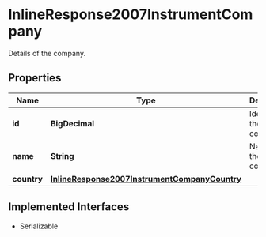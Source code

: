 

# InlineResponse2007InstrumentCompany

Details of the company.

## Properties

Name | Type | Description | Notes
------------ | ------------- | ------------- | -------------
**id** | **BigDecimal** | Identifier of the company. |  [optional]
**name** | **String** | Name of the company. |  [optional]
**country** | [**InlineResponse2007InstrumentCompanyCountry**](InlineResponse2007InstrumentCompanyCountry.md) |  |  [optional]


## Implemented Interfaces

* Serializable


